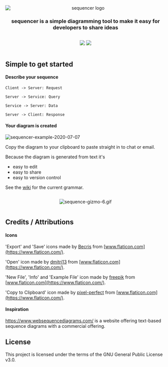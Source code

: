 <div align="center" style="display: flex; flex-direction: column;">
  <img src="./public/logo-transparent.png" alt="sequencer logo" />
  <h3>sequencer is a simple diagramming tool to make it easy for developers to share ideas</h3>
  <p>
      <img src="https://github.com/rsouth/sequencer/workflows/Java%20CI%20with%20Maven/badge.svg?branch=develop">
      <img src="https://github.com/rsouth/sequencer/workflows/Maven%20Package/badge.svg">
  </p>
</div>

## Simple to get started

#### Describe your sequence
`Client -> Server: Request`

`Server -> Service: Query`

`Service -> Server: Data`

`Server -> Client: Response`

#### Your diagram is created

<img src="https://i.ibb.co/tBvRy40/sequencer-example-2020-07-07.png" alt="sequencer-example-2020-07-07" border="0">

Copy the diagram to your clipboard to paste straight in to chat or email.

Because the diagram is generated from text it's
 - easy to edit
 - easy to share
 - easy to version control

See the [wiki](https://github.com/rsouth/sequencer/wiki) for the current grammar.

<div align="center" style="display: flex; flex-direction: column;">
  <p>
    <img src="https://s7.gifyu.com/images/sequence-gizmo-6.gif" alt="sequence-gizmo-6.gif" border="0" />
  </p>
</div>

## Credits / Attributions

#### Icons

'Export' and 'Save' icons made by [Becris](https://www.flaticon.com/authors/becris) from [www.flaticon.com](https://www.flaticon.com/).

'Open' icon made by [dmitri13](https://www.flaticon.com/authors/dmitri13) from [www.flaticon.com](https://www.flaticon.com/).

'New File', 'Info' and 'Example File' icon made by [freepik](https://www.flaticon.com/authors/freepik) from [www.flaticon.com](https://www.flaticon.com/).
 
'Copy to Clipboard' icon made by [pixel-perfect](https://www.flaticon.com/authors/pixel-perfect) from [www.flaticon.com](https://www.flaticon.com/).

#### Inspiration

https://www.websequencediagrams.com/ is a website offering text-based sequence diagrams with a commercial offering.

## License

This project is licensed under the terms of the GNU General Public License v3.0.
